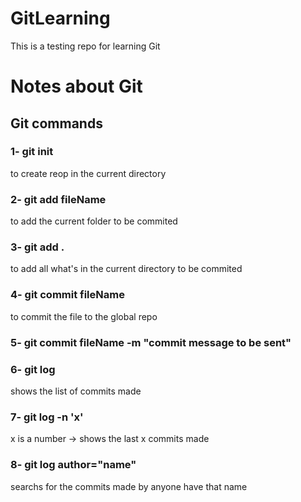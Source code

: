 # GitLearning

This is a testing repo for learning Git

# Notes about Git

## Git commands

### 1-  git init
to create reop in the current directory

### 2- git add fileName 
to add the current folder to be commited

### 3- git add .
to add all what's in the current directory to be commited

### 4- git commit fileName
to commit the file to the global repo

### 5- git commit fileName -m "commit message to be sent"

### 6- git log
shows the list of commits made

### 7- git log -n 'x'
x is a number -> shows the last x commits made

### 8- git log author="name"
searchs for the commits made by anyone have that name

